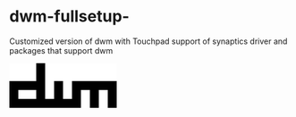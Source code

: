# dwm-fullsetup-

Customized version of dwm with Touchpad support of synaptics driver and packages that support dwm

![Screenshot](dwm-6.2/dwm.png)
